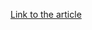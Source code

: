[Link to the article](https://trendmicro.com/en_no/research/23/c/emotet-returns-now-adopts-binary-padding-for-evasion.html)
